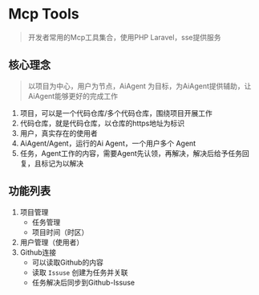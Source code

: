 # Mcp Tools 

> 开发者常用的Mcp工具集合，使用PHP Laravel，sse提供服务


## 核心理念

> 以项目为中心，用户为节点，AiAgent 为目标，为AiAgent提供辅助，让AiAgent能够更好的完成工作

1. 项目，可以是一个代码仓库/多个代码仓库，围绕项目开展工作
2. 代码仓库，就是代码仓库，以仓库的https地址为标识
3. 用户，真实存在的使用者
4. AiAgent/Agent，运行的Ai Agent，一个用户多个 Agent
5. 任务，Agent工作的内容，需要Agent先认领，再解决，解决后给予任务回复，且标记为以解决

## 功能列表

1. 项目管理
    - 任务管理
    - 项目时间（时区）
2. 用户管理（使用者）
3. Github连接
    - 可以读取Github的内容
    - 读取 `Issuse` 创建为任务并关联
    - 任务解决后同步到Github-Issuse